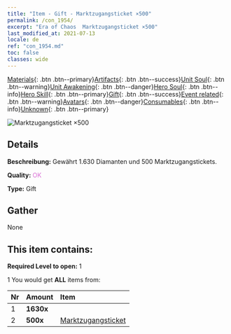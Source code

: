 ```yaml
---
title: "Item - Gift - Marktzugangsticket ×500"
permalink: /con_1954/
excerpt: "Era of Chaos  Marktzugangsticket ×500"
last_modified_at: 2021-07-13
locale: de
ref: "con_1954.md"
toc: false
classes: wide
---
```

 [Materials](/ItemsDE/){: .btn .btn--primary}[Artifacts](/ItemsDE/Artifacts/){: .btn .btn--success}[Unit Soul](/ItemsDE/UnitSoul/){: .btn .btn--warning}[Unit Awakening](/ItemsDE/UnitAwakening/){: .btn .btn--danger}[Hero Soul](/ItemsDE/HeroSoul/){: .btn .btn--info}[Hero Skill](/ItemsDE/HeroSkill/){: .btn .btn--primary}[Gift](/ItemsDE/Gift/){: .btn .btn--success}[Event related](/ItemsDE/Events/){: .btn .btn--warning}[Avatars](/ItemsDE/Avatars/){: .btn .btn--danger}[Consumables](/ItemsDE/Consumables/){: .btn .btn--info}[Unknown](/ItemsDE/Unknown/){: .btn .btn--primary}

 ![Marktzugangsticket ×500](/images/t/i_907579.png)

## Details
 **Beschreibung:** Gewährt 1.630 Diamanten und 500 Marktzugangstickets.

 **Quality:** <span style="color: #DA70D6">OK</span>

 **Type:** Gift

## Gather

  None

## This item contains:

 **Required Level to open:** 1

 1 You would get **ALL** items  from:

  | Nr | Amount |     Item    |
  |:---|:-------|:------------|
  | 1 |  **1630x** | <i class="fas fa-gem"/> |  | 
  | 2 |  **500x** | [Marktzugangsticket](/ItemsDE/con_1157/) |  | 
